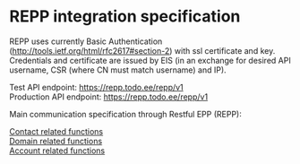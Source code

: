# REPP integration specification

REPP uses currently Basic Authentication (http://tools.ietf.org/html/rfc2617#section-2) with ssl certificate and key.
Credentials and certificate are issued by EIS (in an exchange for desired API username, CSR (where CN must match username) and IP).

Test API endpoint: https://repp.todo.ee/repp/v1  
Production API endpoint: https://repp.todo.ee/repp/v1

Main communication specification through Restful EPP (REPP):

[Contact related functions](repp/v1/contact.md)  
[Domain related functions](repp/v1/domain.md)  
[Account related functions](repp/v1/account.md)
